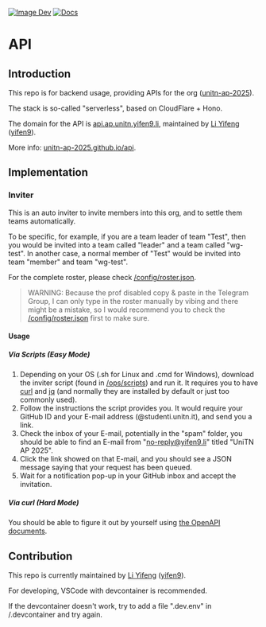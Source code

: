 [![Image Dev](https://github.com/unitn-ap-2025/api/actions/workflows/image-dev.yaml/badge.svg)](https://github.com/unitn-ap-2025/api/actions/workflows/image-dev.yaml) [![Docs](https://github.com/unitn-ap-2025/api/actions/workflows/docs.yaml/badge.svg)](https://github.com/unitn-ap-2025/api/actions/workflows/docs.yaml)

# API

## Introduction

This repo is for backend usage, providing APIs for the org ([unitn-ap-2025](https://github.com/unitn-ap-2025)).

The stack is so-called "serverless", based on CloudFlare + Hono.

The domain for the API is [api.ap.unitn.yifen9.li](https://api.ap.unitn.yifen9.li), maintained by [Li Yifeng](https://yifen9.li) ([yifen9](https://github.com/yifen9)).

More info: [unitn-ap-2025.github.io/api](https://unitn-ap-2025.github.io/api).

## Implementation

### Inviter

This is an auto inviter to invite members into this org, and to settle them teams automatically.

To be specific, for example, if you are a team leader of team "Test", then you would be invited into a team called "leader" and a team called "wg-test". In another case, a normal member of "Test" would be invited into team "member" and team "wg-test".

For the complete roster, please check [/config/roster.json](https://github.com/unitn-ap-2025/api/blob/main/config/roster.json).

>WARNING: Because the prof disabled copy & paste in the Telegram Group, I can only type in the roster manually by vibing and there might be a mistake, so I would recommend you to check the [/config/roster.json](https://github.com/unitn-ap-2025/api/blob/main/config/roster.json) first to make sure.

#### Usage

##### Via Scripts (Easy Mode)

1. Depending on your OS (.sh for Linux and .cmd for Windows), download the inviter script (found in [/ops/scripts](https://github.com/unitn-ap-2025/api/blob/main/ops/scripts)) and run it. It requires you to have [curl](https://curl.se) and [jq](https://jqlang.org) (and normally they are installed by default or just too commonly used).
2. Follow the instructions the script provides you. It would require your GitHub ID and your E-mail address (@studenti.unitn.it), and send you a link.
3. Check the inbox of your E-mail, potentially in the "spam" folder, you should be able to find an E-mail from "no-reply@yifen9.li" titled "UniTN AP 2025".
4. Click the link showed on that E-mail, and you should see a JSON message saying that your request has been queued.
5. Wait for a notification pop-up in your GitHub inbox and accept the invitation.

##### Via curl (Hard Mode)

You should be able to figure it out by yourself using [the OpenAPI documents](https://unitn-ap-2025.github.io/api).

## Contribution

This repo is currently maintained by [Li Yifeng](https://yifen9.li) ([yifen9](https://github.com/yifen9)).

For developing, VSCode with devcontainer is recommended.

If the devcontainer doesn't work, try to add a file ".dev.env" in /.devcontainer and try again.
